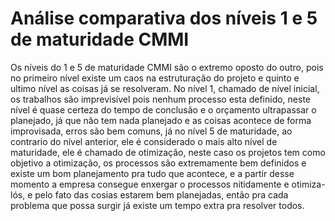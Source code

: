 # Análise comparativa dos níveis 1 e 5 de maturidade CMMI 

Os níveis do 1 e 5 de maturidade CMMI são o extremo oposto do outro, pois no primeiro nível existe um caos na estruturação do projeto e quinto e ultimo nível as coisas já se resolveram. No nível 1, chamado de nível inicial, os trabalhos são imprevisível pois nenhum processo esta definido, neste nível é quase certeza do tempo de conclusão e o orçamento ultrapassar o planejado, já que não tem nada planejado e as coisas acontece de forma improvisada, erros são bem comuns, já no nível 5 de maturidade, ao contrario do nível anterior, ele é considerado o mais alto nível de maturidade, ele é chamado de otimização, neste caso os projetos tem como objetivo a otimização, os processos são extremamente bem definidos e existe um bom planejamento pra tudo que acontece, e a partir desse momento a empresa consegue enxergar o processos nitidamente e otimiza-lós, e pelo fato das cosias estarem bem planejadas, então pra cada problema que possa surgir já existe um tempo extra pra resolver todos.

